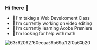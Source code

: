 ### Hi there 👋


- 🏫 I'm taking a Web Development Class
- 🔭 I’m currently working on video editing
- 🌱 I’m currently learning Adobe Premiere
- 🤔 I’m looking for help with math

![63562092760eeaa69b69a7f2f0a63b20](https://user-images.githubusercontent.com/98722413/151732019-c7598d59-f0b5-4e87-9f7e-23dfbc9cf281.png)
